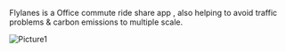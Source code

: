 Flylanes is a Office commute ride share app , also helping to avoid traffic problems & carbon emissions to multiple scale.

![Picture1](https://github.com/user-attachments/assets/5add8f0e-8456-4d5f-9a9a-e4a2a6ee715c)
